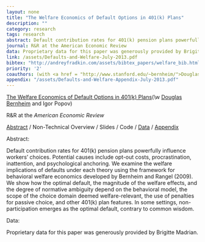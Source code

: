 ```yaml
---
layout: none
title: "The Welfare Economics of Default Options in 401(k) Plans"
description: ""
category: research
tags: research
abstract: Default contribution rates for 401(k) pension plans powerfully influence workers’ choices.  Potential causes include opt-out costs, procrastination, inattention, and psychological anchoring.  We examine the welfare implications of defaults under each theory using the framework for behavioral welfare economics developed by Bernheim and Rangel (2009).  We show how the optimal default, the magnitude of the welfare effects, and the degree of normative ambiguity depend on the behavioral model, the scope of the choice domain deemed welfare-relevant, the use of penalties for passive choice, and other 401(k) plan features.  In some settings, non-participation emerges as the optimal default, contrary to common wisdom.
journal: R&R at the American Economic Review
data: Proprietary data for this paper was generously provided by Brigitte Madrian. 
link: /assets/Defaults-and-Welfare-July-2013.pdf
bibtex: "http://andreyfradkin.com/assets/bibtex_papers/welfare_bib.html"
priority: '2'
coauthors: (with <a href = "http://www.stanford.edu/~bernheim/">Douglas Bernheim</a> and Igor Popov)
appendix: "/assets/Defaults-and-Welfare-Appendix-July-2013.pdf"
---
```


[The Welfare Economics of Default Options in 401(k) Plans](/assets/Defaults-and-Welfare-July-2013.pdf)(\w [Douglas Bernheim](http://www.stanford.edu/~bernheim/) and Igor Popov) 

R&R at the _American Economic Review_

[Abstract](#abstract) / Non-Technical Overview / Slides / Code / [Data](#Data) / [Appendix](/assets/Defaults-and-Welfare-Appendix-July-2013.pdf)

<a name="abstract"></a> 
Abstract:

Default contribution rates for 401(k) pension plans powerfully influence workers’ choices.  Potential causes include opt-out costs, procrastination, inattention, and psychological anchoring.  We examine the welfare implications of defaults under each theory using the framework for behavioral welfare economics developed by Bernheim and Rangel (2009).  We show how the optimal default, the magnitude of the welfare effects, and the degree of normative ambiguity depend on the behavioral model, the scope of the choice domain deemed welfare-relevant, the use of penalties for passive choice, and other 401(k) plan features.  In some settings, non-participation emerges as the optimal default, contrary to common wisdom.

<a name="Data"></a>  Data:

Proprietary data for this paper was generously provided by Brigitte Madrian. 